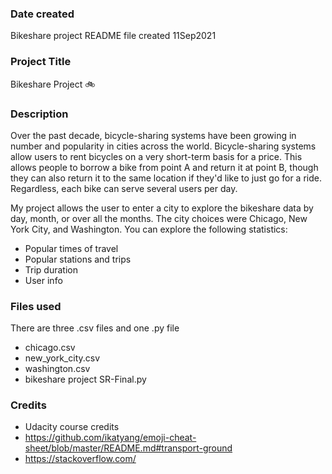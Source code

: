 ### Date created
Bikeshare project
README file created 11Sep2021

### Project Title
Bikeshare Project :bike:

### Description
Over the past decade, bicycle-sharing systems have been growing in number and popularity in cities across the world. Bicycle-sharing systems allow users to rent bicycles on a very short-term basis for a price. This allows people to borrow a bike from point A and return it at point B, though they can also return it to the same location if they'd like to just go for a ride. Regardless, each bike can serve several users per day.

My project allows the user to enter a city to explore the bikeshare data by day, month, or over all the months. The city choices were Chicago, New York City, and Washington. You can explore the following statistics:

+ Popular times of travel
+ Popular stations and trips
+ Trip duration
+ User info



### Files used
There are three .csv files and one .py file
+ chicago.csv
+ new_york_city.csv
+ washington.csv
+ bikeshare project SR-Final.py

### Credits
+ Udacity course credits
+ https://github.com/ikatyang/emoji-cheat-sheet/blob/master/README.md#transport-ground
+ https://stackoverflow.com/
